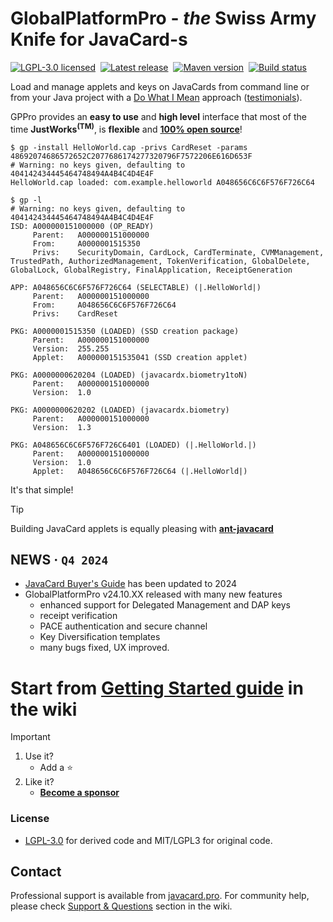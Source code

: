 # GlobalPlatformPro - _the_ Swiss Army Knife for JavaCard-s
[![LGPL-3.0 licensed](https://img.shields.io/badge/license-LGPL-blue.svg)](https://github.com/martinpaljak/GlobalPlatformPro/blob/master/LICENSE)
&nbsp;[![Latest release](https://img.shields.io/github/release/martinpaljak/GlobalPlatformPro.svg)](https://github.com/martinpaljak/GlobalPlatformPro/releases/latest)
&nbsp;[![Maven version](https://img.shields.io/maven-metadata/v?label=javacard.pro%20version&metadataUrl=https%3A%2F%2Fjavacard.pro%2Fmaven%2Fcom%2Fgithub%2Fmartinpaljak%2Fglobalplatformpro%2Fmaven-metadata.xml)](https://gist.github.com/martinpaljak/c77d11d671260e24eef6c39123345cae)
&nbsp;[![Build status](https://github.com/martinpaljak/globalplatformpro/workflows/Build%20robot/badge.svg?branch=master)](https://github.com/martinpaljak/globalplatformpro/actions)

Load and manage applets and keys on JavaCards from command line or from your Java project with a [Do What I Mean](http://en.wikipedia.org/wiki/DWIM) approach ([testimonials](https://github.com/martinpaljak/GlobalPlatformPro/wiki/Testimonials)).

GPPro provides an **easy to use** and **high level** interface that most of the time **JustWorks<sup>(TM)</sup>**, is **flexible** and **[100% open source](#license)**!


```
$ gp -install HelloWorld.cap -privs CardReset -params 48692074686572652C2077686174277320796F7572206E616D653F
# Warning: no keys given, defaulting to 404142434445464748494A4B4C4D4E4F
HelloWorld.cap loaded: com.example.helloworld A048656C6C6F576F726C64

$ gp -l
# Warning: no keys given, defaulting to 404142434445464748494A4B4C4D4E4F
ISD: A000000151000000 (OP_READY)
     Parent:   A000000151000000
     From:     A0000001515350
     Privs:    SecurityDomain, CardLock, CardTerminate, CVMManagement, TrustedPath, AuthorizedManagement, TokenVerification, GlobalDelete, GlobalLock, GlobalRegistry, FinalApplication, ReceiptGeneration

APP: A048656C6C6F576F726C64 (SELECTABLE) (|.HelloWorld|)
     Parent:   A000000151000000
     From:     A048656C6C6F576F726C64
     Privs:    CardReset

PKG: A0000001515350 (LOADED) (SSD creation package)
     Parent:   A000000151000000
     Version:  255.255
     Applet:   A000000151535041 (SSD creation applet)

PKG: A0000000620204 (LOADED) (javacardx.biometry1toN)
     Parent:   A000000151000000
     Version:  1.0

PKG: A0000000620202 (LOADED) (javacardx.biometry)
     Parent:   A000000151000000
     Version:  1.3

PKG: A048656C6C6F576F726C6401 (LOADED) (|.HelloWorld.|)
     Parent:   A000000151000000
     Version:  1.0
     Applet:   A048656C6C6F576F726C64 (|.HelloWorld|)

```

It's that simple!

> [!TIP]
> Building JavaCard applets is equally pleasing with **[ant-javacard](https://github.com/martinpaljak/ant-javacard)**


## NEWS &middot; `Q4 2024`
 - [JavaCard Buyer's Guide](https://github.com/martinpaljak/GlobalPlatformPro/wiki/JavaCard-Buyer%27s-Guide) has been updated to 2024
 - GlobalPlatformPro v24.10.XX released with many new features
   - enhanced support for Delegated Management and DAP keys
   - receipt verification
   - PACE authentication and secure channel
   - Key Diversification templates
   - many bugs fixed, UX improved.

# Start from [Getting Started guide](https://github.com/martinpaljak/GlobalPlatformPro/wiki/Getting-Started) in the wiki

> [!IMPORTANT]
> 1. Use it?
>    - Add a ⭐
> 2. Like it?
>    - **[Become a sponsor](https://github.com/sponsors/martinpaljak)**

### License

 * [LGPL-3.0](https://github.com/martinpaljak/GlobalPlatformPro/blob/master/LICENSE) for derived code and MIT/LGPL3 for original code.

## Contact
Professional support is available from [javacard.pro](https://javacard.pro). For community help, please check [Support & Questions](https://github.com/martinpaljak/GlobalPlatformPro/wiki/Support-%26-Questions) section in the wiki.
